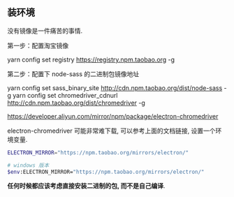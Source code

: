 ## 装环境

没有镜像是一件痛苦的事情.

第一步：配置淘宝镜像

yarn config set registry https://registry.npm.taobao.org -g

第二步：配置下 node-sass 的二进制包镜像地址

yarn config set sass_binary_site http://cdn.npm.taobao.org/dist/node-sass -g
yarn config set chromedriver_cdnurl http://cdn.npm.taobao.org/dist/chromedriver -g

https://developer.aliyun.com/mirror/npm/package/electron-chromedriver

electron-chromedriver 可能非常难下载, 可以参考上面的文档链接, 设置一个环境变量.

```bash
ELECTRON_MIRROR="https://npm.taobao.org/mirrors/electron/"

# windows 版本
$env:ELECTRON_MIRROR="https://npm.taobao.org/mirrors/electron/"
```

**任何时候都应该考虑直接安装二进制的包, 而不是自己编译**.




